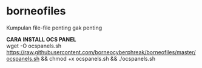 # borneofiles
Kumpulan file-file penting gak penting


<b>CARA INSTALL OCS PANEL</b><br>
wget -O ocspanels.sh https://raw.githubusercontent.com/borneocyberphreak/borneofiles/master/ocspanels.sh && chmod +x ocspanels.sh && ./ocspanels.sh

